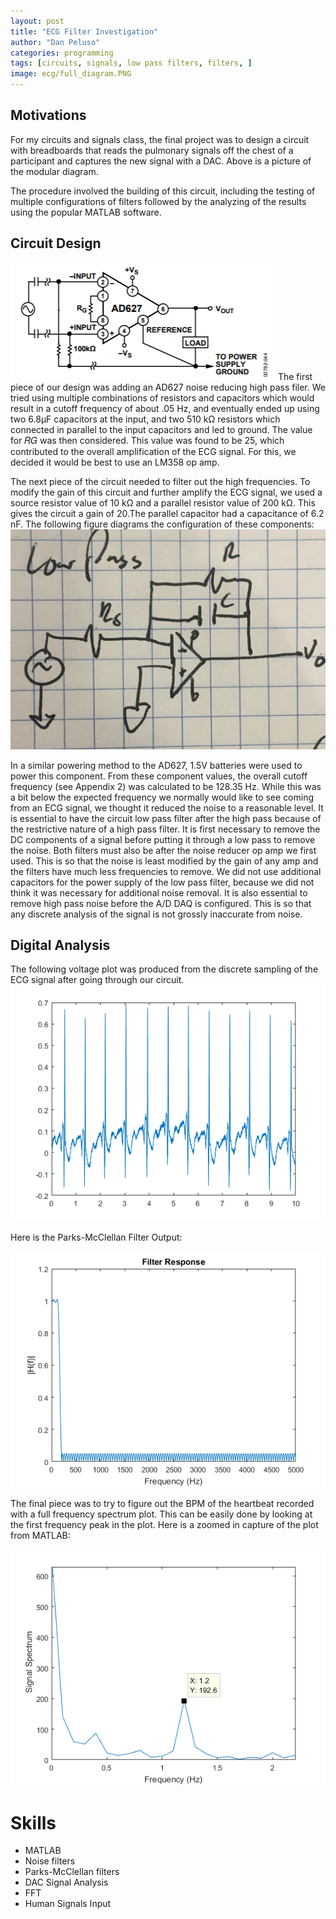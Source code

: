 ```yaml
---
layout: post
title: "ECG Filter Investigation"
author: "Dan Peluso"
categories: programming
tags: [circuits, signals, low pass filters, filters, ]
image: ecg/full_diagram.PNG
---
```


## Motivations

For my circuits and signals class, the final project was to design a circuit with breadboards that reads the pulmonary signals off the chest of a participant and captures the new signal with a DAC. Above is a picture of the modular diagram.

The procedure involved the building of this circuit, including the testing of multiple configurations of filters followed by the analyzing of the results using the popular MATLAB software.

## Circuit Design
![ad627](\assets\img\ecg\ad627.PNG)
The first piece of our design was adding an AD627 noise reducing high pass filer. We tried using multiple combinations of resistors and capacitors which would result in a cutoff frequency of about .05 Hz, and eventually ended up using two 6.8μF capacitors at the input, and two 510 kΩ resistors which connected in parallel to the input capacitors and led to ground. The value for 𝑅𝐺 was then considered. This value was found to be 25, which contributed to the overall amplification of the ECG signal. For this, we decided it would be best to use an LM358 op amp.


The next piece of the circuit needed to filter out the high frequencies. To modify the gain of this circuit and further amplify the ECG signal, we used a source resistor value of 10 kΩ and a parallel resistor value of 200 kΩ. This gives the circuit a gain of 20.The parallel capacitor had a capacitance of 6.2 nF. The following figure diagrams the configuration of these components:
![lowpass](\assets\img\ecg\lowpass.jpg)

In a similar powering method to the AD627, 1.5V batteries were used to power this component. From these component values, the overall cutoff frequency (see Appendix 2) was calculated to be 128.35 Hz. While this was a bit below the expected frequency we normally would like to see coming from an ECG signal, we thought it reduced the noise to a reasonable level. It is essential to have the circuit low pass filter after the high pass because of the restrictive nature of a high pass filter. It is first necessary to remove the DC components of a signal before putting it through a low pass to remove the noise. Both filters must also be after the noise reducer op amp we first used. This is so that the noise is least modified by the gain of any amp and the filters have much less frequencies to remove. We did not use additional capacitors for the power supply of the low pass filter, because we did not think it was necessary for additional noise removal. It is also essential to remove high pass noise before the A/D DAQ is configured. This is so that any discrete analysis of the signal is not grossly inaccurate from noise.

## Digital Analysis

The following voltage plot was produced from the discrete sampling of the ECG signal after going through our circuit.
![signal](\assets\img\ecg\signal.png)

Here is the Parks-McClellan Filter Output:

![parks](\assets\img\ecg\filter_response.png)

The final piece was to try to figure out the BPM of the heartbeat recorded with a full frequency spectrum plot. This can be easily done by looking at the first frequency peak in the plot. Here is a zoomed in capture of the plot from MATLAB:

![bpm](\assets\img\ecg\bpm.png)



# Skills
- MATLAB
- Noise filters
- Parks-McClellan filters
- DAC Signal Analysis
- FFT
- Human Signals Input
